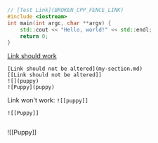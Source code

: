 ```cpp
// [Test Link](BROKEN_CPP_FENCE_LINK)
#include <iostream>
int main(int argc, char **argv) {
    std::cout << "Hello, world!" << std::endl;
    return 0;
}
```

[Link should work](my-section.md)

```
[Link should not be altered](my-section.md)
[[Link should not be altered]]
![](puppy)
![Puppy](puppy)
```

Link won't work:
`![[puppy]]`

`
![[Puppy]]
`
```
```

![[Puppy]]

